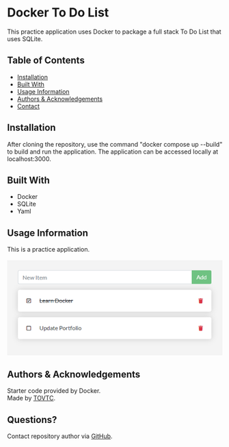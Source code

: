 
  # Docker To Do List
  
  This practice application uses Docker to package a full stack To Do List that uses SQLite.
  
  ## Table of Contents
  
  * [Installation](#installation)
  * [Built With](#built)
  * [Usage Information](#usage)
  * [Authors & Acknowledgements](#credits)
  * [Contact](#questions)  
  
  ## Installation <a name="installation"></a>
  After cloning the repository, use the command "docker compose up --build" to build and run the application. The application can be accessed locally at localhost:3000.
  
  ## Built With <a name="built"></a>
  * Docker
  * SQLite
  * Yaml

  ## Usage Information<a name="usage"></a>
  This is a practice application.</br>
  </br>![Docker To Do List](./to-do.png "Docker To Do List")</br>
  
  ## Authors & Acknowledgements<a name="credits"></a>
  Starter code provided by Docker.</br>
  Made by [TOVTC](https://github.com/TOVTC).
  
  ## Questions?<a name="questions"></a>
  Contact repository author via [GitHub](https://github.com/TOVTC).</br>
